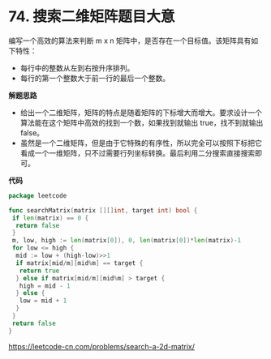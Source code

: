 # 74. 搜索二维矩阵**题目大意**  

编写一个高效的算法来判断 m x n 矩阵中，是否存在一个目标值。该矩阵具有如下特性：

- 每行中的整数从左到右按升序排列。
- 每行的第一个整数大于前一行的最后一个整数。

**解题思路** 

- 给出一个二维矩阵，矩阵的特点是随着矩阵的下标增大而增大。要求设计一个算法能在这个矩阵中高效的找到一个数，如果找到就输出 true，找不到就输出 false。
- 虽然是一个二维矩阵，但是由于它特殊的有序性，所以完全可以按照下标把它看成一个一维矩阵，只不过需要行列坐标转换。最后利用二分搜索直接搜索即可。

**代码**  

```go
package leetcode

func searchMatrix(matrix [][]int, target int) bool {
 if len(matrix) == 0 {
  return false
 }
 m, low, high := len(matrix[0]), 0, len(matrix[0])*len(matrix)-1
 for low <= high {
  mid := low + (high-low)>>1
  if matrix[mid/m][mid%m] == target {
   return true
  } else if matrix[mid/m][mid%m] > target {
   high = mid - 1
  } else {
   low = mid + 1
  }
 }
 return false
}
```

https://leetcode-cn.com/problems/search-a-2d-matrix/